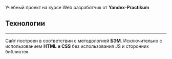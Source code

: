 Учебный проект на курсе Web разработчик от **Yandex-Practikum**

## **Технологии**
------------------
Сайт построен в соответствии с методологией **БЭМ**. Исключительно с использованием **HTML и CSS** без использования JS и сторонних библиотек.   
